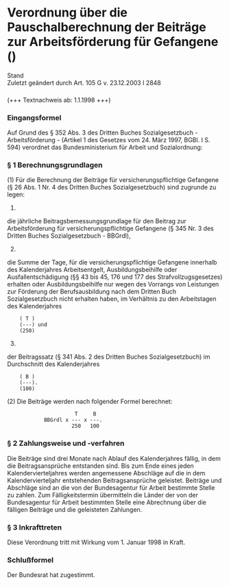 Verordnung über die Pauschalberechnung der Beiträge zur Arbeitsförderung für Gefangene ()
=========================================================================================

Stand  
Zuletzt geändert durch Art. 105 G v. 23.12.2003 I 2848

### 

(+++ Textnachweis ab: 1.1.1998 +++)

### Eingangsformel

Auf Grund des § 352 Abs. 3 des Dritten Buches Sozialgesetzbuch - Arbeitsförderung - (Artikel 1 des Gesetzes vom 24. März 1997, BGBl. I S. 594) verordnet das Bundesministerium für Arbeit und Sozialordnung:

### § 1 Berechnungsgrundlagen

(1) Für die Berechnung der Beiträge für versicherungspflichtige Gefangene (§ 26 Abs. 1 Nr. 4 des Dritten Buches Sozialgesetzbuch) sind zugrunde zu legen:

1.  
die jährliche Beitragsbemessungsgrundlage für den Beitrag zur Arbeitsförderung für versicherungspflichtige Gefangene (§ 345 Nr. 3 des Dritten Buches Sozialgesetzbuch - BBGrdl),

2.  
die Summe der Tage, für die versicherungspflichtige Gefangene innerhalb des Kalenderjahres Arbeitsentgelt, Ausbildungsbeihilfe oder Ausfallentschädigung (§§ 43 bis 45, 176 und 177 des Strafvollzugsgesetzes) erhalten oder Ausbildungsbeihilfe nur wegen des Vorrangs von Leistungen zur Förderung der Berufsausbildung nach dem Dritten Buch Sozialgesetzbuch nicht erhalten haben, im Verhältnis zu den Arbeitstagen des Kalenderjahres

```
    ( T )
    (---) und
    (250)
```

3.  
der Beitragssatz (§ 341 Abs. 2 des Dritten Buches Sozialgesetzbuch) im Durchschnitt des Kalenderjahres

```
    ( B )
    (---).
    (100)
```

(2) Die Beiträge werden nach folgender Formel berechnet:

```
                      T     B
            BBGrdl x --- x ---.
                     250   100
```

### § 2 Zahlungsweise und -verfahren

Die Beiträge sind drei Monate nach Ablauf des Kalenderjahres fällig, in dem die Beitragsansprüche entstanden sind. Bis zum Ende eines jeden Kalendervierteljahres werden angemessene Abschläge auf die in dem Kalendervierteljahr entstehenden Beitragsansprüche geleistet. Beiträge und Abschläge sind an die von der Bundesagentur für Arbeit bestimmte Stelle zu zahlen. Zum Fälligkeitstermin übermitteln die Länder der von der Bundesagentur für Arbeit bestimmten Stelle eine Abrechnung über die fälligen Beiträge und die geleisteten Zahlungen.

### § 3 Inkrafttreten

Diese Verordnung tritt mit Wirkung vom 1. Januar 1998 in Kraft.

### Schlußformel

Der Bundesrat hat zugestimmt.
